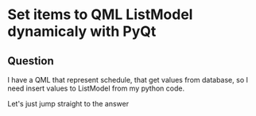 # Set items to QML ListModel dynamicaly with PyQt

## Question

I have a QML that represent schedule, that get values from database, so I need insert values to ListModel from my python code.

Let's just jump straight to the answer
